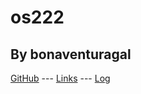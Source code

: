 # os222
## By bonaventuragal

[GitHub](https://github.com/bonaventuragal/os222/) --- [Links]() --- [Log](https://github.com/bonaventuragal/os222/TXT/mylog.txt)
